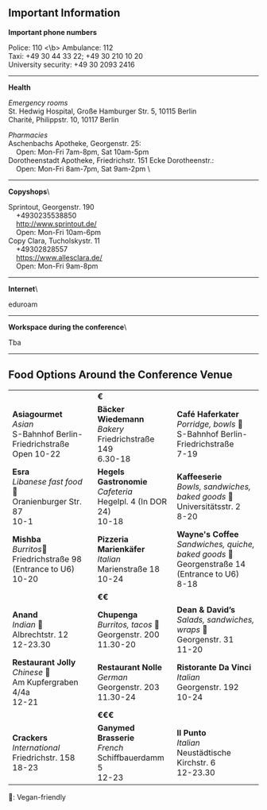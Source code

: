 ## Important Information

**Important phone numbers**

Police: 110 <\b>
Ambulance: 112\
Taxi: +49 30 44 33 22; +49 30 210 10 20\
University security: +49 30 2093 2416

***

**Health**

*Emergency rooms*\
St. Hedwig Hospital, Große Hamburger Str. 5, 10115 Berlin\
Charité, Philippstr. 10, 10117 Berlin

*Pharmacies*\
Aschenbachs Apotheke, Georgenstr. 25: \
&nbsp;&nbsp;&nbsp;&nbsp;Open: Mon-Fri 7am-8pm, Sat 10am-5pm\
Dorotheenstadt Apotheke, Friedrichstr. 151 Ecke Dorotheenstr.: \
&nbsp;&nbsp;&nbsp;&nbsp;Open: Mon-Fri 8am-7pm, Sat 9am-2pm \

***

**Copyshops**\

Sprintout, Georgenstr. 190\
&nbsp;&nbsp;&nbsp;&nbsp;+4930235538850\
&nbsp;&nbsp;&nbsp;&nbsp;http://www.sprintout.de/ \
&nbsp;&nbsp;&nbsp;&nbsp;Open: Mon-Fri 10am-6pm\
Copy Clara, Tucholskystr. 11 \
&nbsp;&nbsp;&nbsp;&nbsp;+49302828557\
&nbsp;&nbsp;&nbsp;&nbsp;https://www.allesclara.de/ \
&nbsp;&nbsp;&nbsp;&nbsp;Open: Mon-Fri  9am-8pm 

***

**Internet**\

eduroam

***

**Workspace during the conference**\

Tba

***

## Food Options Around the Conference Venue



|  |  |  |
|-----------|-----------|-----------|
|  | **€** |  |
| **Asiagourmet** <br /> *Asian* <br /> S-Bahnhof Berlin-Friedrichstraße <br /> Open 10-22 | **Bäcker Wiedemann** <br /> *Bakery* <br /> Friedrichstraße 149 <br /> 6.30-18 | **Café Haferkater** <br /> *Porridge, bowls* 🌿 <br /> S-Bahnhof Berlin-Friedrichstraße <br /> 7-19 | 
| **Esra** <br /> *Libanese fast food* 🌿<br /> Oranienburger Str. 87<br /> 10-1 | **Hegels Gastronomie**<br /> *Cafeteria* <br /> Hegelpl. 4 (In DOR 24) <br /> 10-18 | **Kaffeeserie**<br /> *Bowls, sandwiches, baked goods* 🌿<br /> Universitätsstr. 2<br /> 8-20 | 
| **Mishba**<br /> *Burritos*🌿 <br /> Friedrichstraße 98 (Entrance to U6)<br /> 10-20 | **Pizzeria Marienkäfer**<br /> *Italian*<br />    Marienstraße 18<br /> 10-24 | **Wayne's Coffee**<br /> *Sandwiches, quiche, baked goods* 🌿<br /> Georgenstraße 14 (Entrance to U6)<br /> 8-18 | 
|  | **€€** |  | 
| **Anand** <br /> *Indian* 🌿<br /> Albrechtstr. 12 <br /> 12-23.30 | **Chupenga** <br /> *Burritos, tacos* 🌿<br /> Georgenstr. 200<br /> 11.30-20 | **Dean & David’s**<br /> *Salads, sandwiches, wraps* 🌿<br /> Georgenstr. 31<br /> 11-20 |  **Five Rivers**<br /> *Sushi and Vietnamese* 🌿 <br /> Albrechtstr. 11<br /> 11-23 | **Flamingo Frash Food Bar** <br /> *Sandwiches, salads, soups* 🌿<br /> Neustädtische Kirchstr. 8<br /> 11-20 | **Peter Pane** <br /> *Burgers* 🌿 <br /> Friedrichstr. 101<br /> 11-23 | 
| **Restaurant Jolly**<br /> *Chinese* 🌿<br /> Am Kupfergraben 4/4a<br /> 12-21 | **Restaurant Nolle**<br /> *German* <br /> Georgenstr. 203<br /> 11.30-24 | **Ristorante Da Vinci**<br /> *Italian* <br /> Georgenstr. 192<br /> 10-24 |  **Sushi Miyabi**<br /> *Japanese* 🌿<br /> Georgenstr. 195<br /> 11-23 | **Swing Kitchen**<br /> *Burgers, salads* 🌿<br />  Georgenstr. 201<br /> 11-22 | **Zimt & Zucker**<br /> *Flammkuchen* 🌿<br /> Schiffbauerdamm 12<br /> 9-20 | 
|  | **€€€** |  | 
| **Crackers**<br /> *International*<br /> Friedrichstr. 158 <br /> 18-23 | **Ganymed Brasserie**<br /> *French*<br /> Schiffbauerdamm 5<br /> 12-23 | **Il Punto**<br /> *Italian*<br /> Neustädtische Kirchstr. 6<br /> 12-23.30 | 
    
🌿: Vegan-friendly
